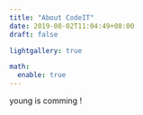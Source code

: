 ```yaml
---
title: "About CodeIT"
date: 2019-08-02T11:04:49+08:00
draft: false

lightgallery: true

math:
  enable: true
---
```



young is comming !
